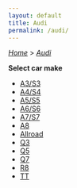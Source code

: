 ```yaml
---
layout: default
title: Audi
permalink: /audi/
---
```

[*Home*](/) > [*Audi*](/audi/)

**Select car make**

- [A3/S3](/audi/a3-s3/)
- [A4/S4](/audi/a4-s4/)
- [A5/S5](/audi/a5-s5/)
- [A6/S6](/audi/a6-s6/)
- [A7/S7](/audi/a7-s7/)
- [A8](/audi/a8/)
- [Allroad](/audi/allroad/)
- [Q3](/audi/q3/)
- [Q5](/audi/q5/)
- [Q7](/audi/q7/)
- [R8](/audi/r8/)
- [TT](/audi/tt/)